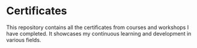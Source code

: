 # Certificates
This repository contains all the certificates from courses and workshops I have completed. It showcases my continuous learning and development in various fields.